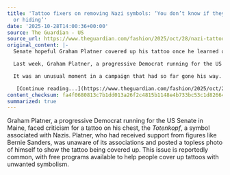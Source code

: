 ```yaml
---
title: 'Tattoo fixers on removing Nazi symbols: ‘You don’t know if they’re changing
  or hiding’'
date: '2025-10-28T14:00:36+00:00'
source: The Guardian - US
source_url: https://www.theguardian.com/fashion/2025/oct/28/nazi-tattoo-removal-cover-up
original_content: |-
  Senate hopeful Graham Platner covered up his tattoo once he learned of its Nazi associations. It’s a problem so common there are free programs for it

  Last week, Graham Platner, a progressive Democrat running for the US Senate in Maine, responded to a burst of online criticism by doing something few candidates for high office are ever required to do: he posted a topless photo of himself on the internet.

  It was an unusual moment in a campaign that had so far gone his way. Platner had won praise from progressives and secured the backing of Bernie Sanders. But his campaign came unstuck when a video surfaced of him dancing in his underwear at his brother’s wedding – and revealing a skull-and-crossbones tattoo on his chest. The design, known as the _Totenkopf_, is widely recognised as a Nazi symbol.

   [Continue reading...](https://www.theguardian.com/fashion/2025/oct/28/nazi-tattoo-removal-cover-up)
content_checksum: fa4f0680813c7b1dd013a26f2c4815b1148e4b733bc53c1d82664ef45abe107b
summarized: true
---
```


Graham Platner, a progressive Democrat running for the US Senate in Maine, faced criticism for a tattoo on his chest, the _Totenkopf_, a symbol associated with Nazis. Platner, who had received support from figures like Bernie Sanders, was unaware of its associations and posted a topless photo of himself to show the tattoo being covered up. This issue is reportedly common, with free programs available to help people cover up tattoos with unwanted symbolism.